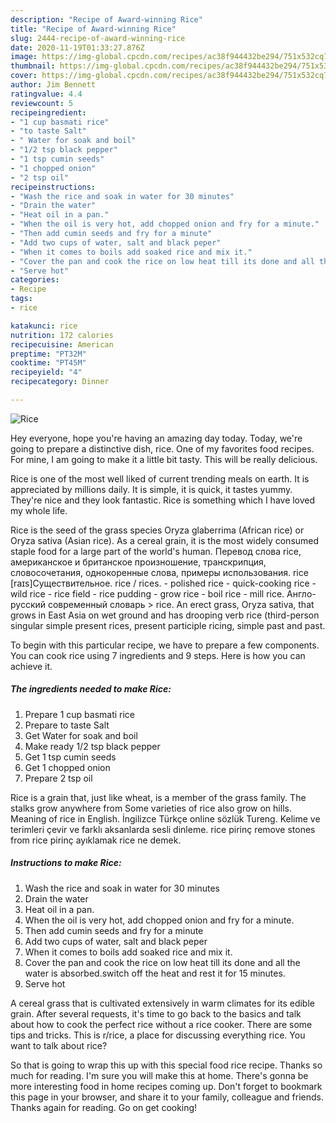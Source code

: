 ```yaml
---
description: "Recipe of Award-winning Rice"
title: "Recipe of Award-winning Rice"
slug: 2444-recipe-of-award-winning-rice
date: 2020-11-19T01:33:27.876Z
image: https://img-global.cpcdn.com/recipes/ac38f944432be294/751x532cq70/rice-recipe-main-photo.jpg
thumbnail: https://img-global.cpcdn.com/recipes/ac38f944432be294/751x532cq70/rice-recipe-main-photo.jpg
cover: https://img-global.cpcdn.com/recipes/ac38f944432be294/751x532cq70/rice-recipe-main-photo.jpg
author: Jim Bennett
ratingvalue: 4.4
reviewcount: 5
recipeingredient:
- "1 cup basmati rice"
- "to taste Salt"
- " Water for soak and boil"
- "1/2 tsp black pepper"
- "1 tsp cumin seeds"
- "1 chopped onion"
- "2 tsp oil"
recipeinstructions:
- "Wash the rice and soak in water for 30 minutes"
- "Drain the water"
- "Heat oil in a pan."
- "When the oil is very hot, add chopped onion and fry for a minute."
- "Then add cumin seeds and fry for a minute"
- "Add two cups of water, salt and black peper"
- "When it comes to boils add soaked rice and mix it."
- "Cover the pan and cook the rice on low heat till its done and all the water is absorbed.switch off the heat and rest it for 15 minutes."
- "Serve hot"
categories:
- Recipe
tags:
- rice

katakunci: rice 
nutrition: 172 calories
recipecuisine: American
preptime: "PT32M"
cooktime: "PT45M"
recipeyield: "4"
recipecategory: Dinner

---
```



![Rice](https://img-global.cpcdn.com/recipes/ac38f944432be294/751x532cq70/rice-recipe-main-photo.jpg)

Hey everyone, hope you're having an amazing day today. Today, we're going to prepare a distinctive dish, rice. One of my favorites food recipes. For mine, I am going to make it a little bit tasty. This will be really delicious.

Rice is one of the most well liked of current trending meals on earth. It is appreciated by millions daily. It is simple, it is quick, it tastes yummy. They're nice and they look fantastic. Rice is something which I have loved my whole life.

Rice is the seed of the grass species Oryza glaberrima (African rice) or Oryza sativa (Asian rice). As a cereal grain, it is the most widely consumed staple food for a large part of the world&#39;s human. Перевод слова rice, американское и британское произношение, транскрипция, словосочетания, однокоренные слова, примеры использования. rice [raɪs]Существительное. rice / rices. - polished rice - quick-cooking rice - wild rice - rice field - rice pudding - grow rice - boil rice - mill rice. Англо-русский современный словарь &gt; rice. An erect grass, Oryza sativa, that grows in East Asia on wet ground and has drooping verb rice (third-person singular simple present rices, present participle ricing, simple past and past.


To begin with this particular recipe, we have to prepare a few components. You can cook rice using 7 ingredients and 9 steps. Here is how you can achieve it.

<!--inarticleads1-->

##### The ingredients needed to make Rice:

1. Prepare 1 cup basmati rice
1. Prepare to taste Salt
1. Get  Water for soak and boil
1. Make ready 1/2 tsp black pepper
1. Get 1 tsp cumin seeds
1. Get 1 chopped onion
1. Prepare 2 tsp oil


Rice is a grain that, just like wheat, is a member of the grass family. The stalks grow anywhere from Some varieties of rice also grow on hills. Meaning of rice in English. İngilizce Türkçe online sözlük Tureng. Kelime ve terimleri çevir ve farklı aksanlarda sesli dinleme. rice pirinç remove stones from rice pirinç ayıklamak rice ne demek. 

<!--inarticleads2-->

##### Instructions to make Rice:

1. Wash the rice and soak in water for 30 minutes
1. Drain the water
1. Heat oil in a pan.
1. When the oil is very hot, add chopped onion and fry for a minute.
1. Then add cumin seeds and fry for a minute
1. Add two cups of water, salt and black peper
1. When it comes to boils add soaked rice and mix it.
1. Cover the pan and cook the rice on low heat till its done and all the water is absorbed.switch off the heat and rest it for 15 minutes.
1. Serve hot


A cereal grass that is cultivated extensively in warm climates for its edible grain. After several requests, it&#39;s time to go back to the basics and talk about how to cook the perfect rice without a rice cooker. There are some tips and tricks. This is r/rice, a place for discussing everything rice. You want to talk about rice? 

So that is going to wrap this up with this special food rice recipe. Thanks so much for reading. I'm sure you will make this at home. There's gonna be more interesting food in home recipes coming up. Don't forget to bookmark this page in your browser, and share it to your family, colleague and friends. Thanks again for reading. Go on get cooking!
